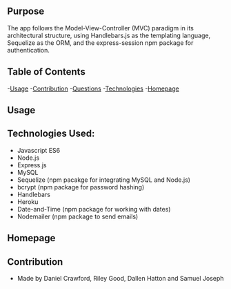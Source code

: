 ## Purpose



The app follows the Model-View-Controller (MVC) paradigm in its architectural structure, using Handlebars.js as the templating language, Sequelize as the ORM, and the express-session npm package for authentication.

## Table of Contents

-[Usage](#usage) -[Contribution](#contribution) -[Questions](#questions) -[Technologies](#technologies-used) -[Homepage](#homepage)

## Usage


## Technologies Used:

- Javascript ES6
- Node.js
- Express.js
- MySQL
- Sequelize (npm pacakge for integrating MySQL and Node.js)
- bcrypt (npm package for password hashing)
- Handlebars
- Heroku
- Date-and-Time (npm package for working with dates)
- Nodemailer (npm package to send emails)

## Homepage


## Contribution

- Made by Daniel Crawford, Riley Good, Dallen Hatton and Samuel Joseph
